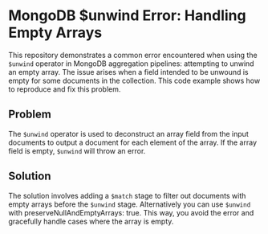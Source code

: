 # MongoDB $unwind Error: Handling Empty Arrays

This repository demonstrates a common error encountered when using the `$unwind` operator in MongoDB aggregation pipelines: attempting to unwind an empty array.  The issue arises when a field intended to be unwound is empty for some documents in the collection. This code example shows how to reproduce and fix this problem.

## Problem
The `$unwind` operator is used to deconstruct an array field from the input documents to output a document for each element of the array. If the array field is empty, `$unwind` will throw an error.

## Solution
The solution involves adding a `$match` stage to filter out documents with empty arrays before the `$unwind` stage. Alternatively you can use `$unwind` with preserveNullAndEmptyArrays: true. This way, you avoid the error and gracefully handle cases where the array is empty. 